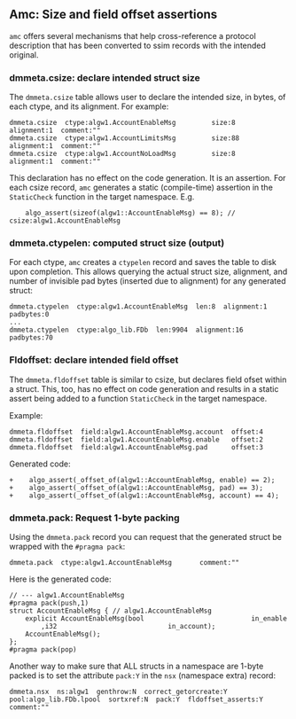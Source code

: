 ## Amc: Size and field offset assertions

`amc` offers several mechanisms that help cross-reference a protocol description
that has been converted to ssim records with the intended original.

### dmmeta.csize: declare intended struct size

The `dmmeta.csize` table allows user to declare the intended size, in bytes, of each ctype,
and its alignment. For example:

```
dmmeta.csize  ctype:algw1.AccountEnableMsg         size:8   alignment:1  comment:""
dmmeta.csize  ctype:algw1.AccountLimitsMsg         size:88  alignment:1  comment:""
dmmeta.csize  ctype:algw1.AccountNoLoadMsg         size:8   alignment:1  comment:""
```

This declaration has no effect on the code generation. It is an assertion.
For each csize record, `amc` generates a static (compile-time) assertion in the `StaticCheck`
function in the target namespace. 
E.g.

```
    algo_assert(sizeof(algw1::AccountEnableMsg) == 8); // csize:algw1.AccountEnableMsg
```

### dmmeta.ctypelen: computed struct size (output)

For each ctype, `amc` creates a `ctypelen` record and saves the table to disk
upon completion. This allows querying the actual struct size, alignment, and number of
invisible pad bytes (inserted due to alignment) for any generated struct:

```
dmmeta.ctypelen  ctype:algw1.AccountEnableMsg  len:8  alignment:1  padbytes:0
...
dmmeta.ctypelen  ctype:algo_lib.FDb  len:9904  alignment:16  padbytes:70
```

### Fldoffset: declare intended field offset

The `dmmeta.fldoffset` table is similar to csize, but declares field ofset within a struct.
This, too, has no effect on code generation and results in a static assert being added
to a function `StaticCheck` in the target namespace.

Example:

```
dmmeta.fldoffset  field:algw1.AccountEnableMsg.account  offset:4
dmmeta.fldoffset  field:algw1.AccountEnableMsg.enable   offset:2
dmmeta.fldoffset  field:algw1.AccountEnableMsg.pad      offset:3
```

Generated code:

```
+    algo_assert(_offset_of(algw1::AccountEnableMsg, enable) == 2);
+    algo_assert(_offset_of(algw1::AccountEnableMsg, pad) == 3);
+    algo_assert(_offset_of(algw1::AccountEnableMsg, account) == 4);
```

### dmmeta.pack: Request 1-byte packing

Using the `dmmeta.pack` record you can request that the generated struct be wrapped
with the `#pragma pack`:

```
dmmeta.pack  ctype:algw1.AccountEnableMsg       comment:""
```

Here is the generated code:

```
// --- algw1.AccountEnableMsg
#pragma pack(push,1)
struct AccountEnableMsg { // algw1.AccountEnableMsg
    explicit AccountEnableMsg(bool                           in_enable
        ,i32                            in_account);
    AccountEnableMsg();
};
#pragma pack(pop)
```

Another way to make sure that ALL structs in a namespace are 1-byte packed
is to set the attribute `pack:Y` in the `nsx` (namespace extra) record:

```
dmmeta.nsx  ns:algw1  genthrow:N  correct_getorcreate:Y  pool:algo_lib.FDb.lpool  sortxref:N  pack:Y  fldoffset_asserts:Y  comment:""
```
